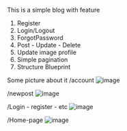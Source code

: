 This is a simple blog with feature 
1. Register
2. Login/Logout
3. ForgotPassword
4. Post - Update - Delete
5. Update image profile
6. Simple pagination
7. Structure Blueprint

Some picture about it 
/account
![image](https://github.com/nnatun03/Python-Flask-App-SimpleBlog/assets/106301215/7ad443a9-4956-477e-b058-3fe62fdf31e7)

/newpost
![image](https://github.com/nnatun03/Python-Flask-App-SimpleBlog/assets/106301215/285c817d-a72c-425c-bdc7-2bd9bcd9b9bb)

/Login - register - etc
![image](https://github.com/nnatun03/Python-Flask-App-SimpleBlog/assets/106301215/b835b8ca-035a-4686-89d7-9531e433573d)

/Home-page
![image](https://github.com/nnatun03/Python-Flask-App-SimpleBlog/assets/106301215/f7a5b5b7-26db-49fa-8296-7fb04c75ffa6)
